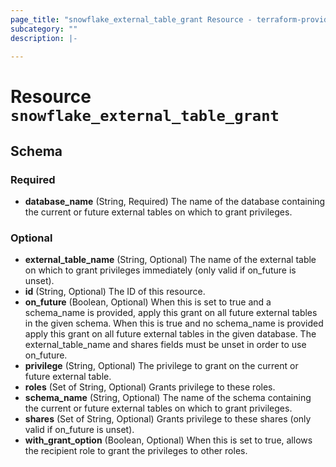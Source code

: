 ```yaml
---
page_title: "snowflake_external_table_grant Resource - terraform-provider-snowflake"
subcategory: ""
description: |-
  
---
```


# Resource `snowflake_external_table_grant`





## Schema

### Required

- **database_name** (String, Required) The name of the database containing the current or future external tables on which to grant privileges.

### Optional

- **external_table_name** (String, Optional) The name of the external table on which to grant privileges immediately (only valid if on_future is unset).
- **id** (String, Optional) The ID of this resource.
- **on_future** (Boolean, Optional) When this is set to true and a schema_name is provided, apply this grant on all future external tables in the given schema. When this is true and no schema_name is provided apply this grant on all future external tables in the given database. The external_table_name and shares fields must be unset in order to use on_future.
- **privilege** (String, Optional) The privilege to grant on the current or future external table.
- **roles** (Set of String, Optional) Grants privilege to these roles.
- **schema_name** (String, Optional) The name of the schema containing the current or future external tables on which to grant privileges.
- **shares** (Set of String, Optional) Grants privilege to these shares (only valid if on_future is unset).
- **with_grant_option** (Boolean, Optional) When this is set to true, allows the recipient role to grant the privileges to other roles.


